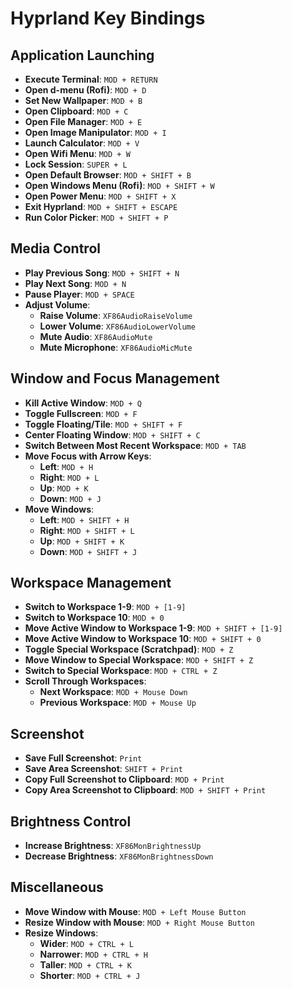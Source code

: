 # Hyprland Key Bindings

## Application Launching

- **Execute Terminal**: `MOD + RETURN`
- **Open d-menu (Rofi)**: `MOD + D`
- **Set New Wallpaper**: `MOD + B`
- **Open Clipboard**: `MOD + C`
- **Open File Manager**: `MOD + E`
- **Open Image Manipulator**: `MOD + I`
- **Launch Calculator**: `MOD + V`
- **Open Wifi Menu**: `MOD + W`
- **Lock Session**: `SUPER + L`
- **Open Default Browser**: `MOD + SHIFT + B`
- **Open Windows Menu (Rofi)**: `MOD + SHIFT + W`
- **Open Power Menu**: `MOD + SHIFT + X`
- **Exit Hyprland**: `MOD + SHIFT + ESCAPE`
- **Run Color Picker**: `MOD + SHIFT + P`

## Media Control

- **Play Previous Song**: `MOD + SHIFT + N`
- **Play Next Song**: `MOD + N`
- **Pause Player**: `MOD + SPACE`
- **Adjust Volume**:
  - **Raise Volume**: `XF86AudioRaiseVolume`
  - **Lower Volume**: `XF86AudioLowerVolume`
  - **Mute Audio**: `XF86AudioMute`
  - **Mute Microphone**: `XF86AudioMicMute`

## Window and Focus Management

- **Kill Active Window**: `MOD + Q`
- **Toggle Fullscreen**: `MOD + F`
- **Toggle Floating/Tile**: `MOD + SHIFT + F`
- **Center Floating Window**: `MOD + SHIFT + C`
- **Switch Between Most Recent Workspace**: `MOD + TAB`
- **Move Focus with Arrow Keys**:
  - **Left**: `MOD + H`
  - **Right**: `MOD + L`
  - **Up**: `MOD + K`
  - **Down**: `MOD + J`
- **Move Windows**:
  - **Left**: `MOD + SHIFT + H`
  - **Right**: `MOD + SHIFT + L`
  - **Up**: `MOD + SHIFT + K`
  - **Down**: `MOD + SHIFT + J`

## Workspace Management

- **Switch to Workspace 1-9**: `MOD + [1-9]`
- **Switch to Workspace 10**: `MOD + 0`
- **Move Active Window to Workspace 1-9**: `MOD + SHIFT + [1-9]`
- **Move Active Window to Workspace 10**: `MOD + SHIFT + 0`
- **Toggle Special Workspace (Scratchpad)**: `MOD + Z`
- **Move Window to Special Workspace**: `MOD + SHIFT + Z`
- **Switch to Special Workspace**: `MOD + CTRL + Z`
- **Scroll Through Workspaces**:
  - **Next Workspace**: `MOD + Mouse Down`
  - **Previous Workspace**: `MOD + Mouse Up`

## Screenshot

- **Save Full Screenshot**: `Print`
- **Save Area Screenshot**: `SHIFT + Print`
- **Copy Full Screenshot to Clipboard**: `MOD + Print`
- **Copy Area Screenshot to Clipboard**: `MOD + SHIFT + Print`

## Brightness Control

- **Increase Brightness**: `XF86MonBrightnessUp`
- **Decrease Brightness**: `XF86MonBrightnessDown`

## Miscellaneous

- **Move Window with Mouse**: `MOD + Left Mouse Button`
- **Resize Window with Mouse**: `MOD + Right Mouse Button`
- **Resize Windows**:
  - **Wider**: `MOD + CTRL + L`
  - **Narrower**: `MOD + CTRL + H`
  - **Taller**: `MOD + CTRL + K`
  - **Shorter**: `MOD + CTRL + J`

